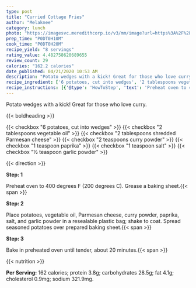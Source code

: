 ```yaml
---
type: post
title: "Curried Cottage Fries"
author: "Melaknee"
category: lunch
photo: "https://imagesvc.meredithcorp.io/v3/mm/image?url=https%3A%2F%2Fimages.media-allrecipes.com%2Fuserphotos%2F870223.jpg"
prep_time: "P0DT0H10M"
cook_time: "P0DT0H20M"
recipe_yield: "8 servings"
rating_value: 4.482758620689655
review_count: 29
calories: "162.2 calories"
date_published: 04/21/2020 10:53 AM
description: "Potato wedges with a kick! Great for those who love curry."
recipe_ingredient: ['6 potatoes, cut into wedges', '2 tablespoons vegetable oil', '2 tablespoons shredded Parmesan cheese', '2 teaspoons curry powder', '1 teaspoon paprika', '1 teaspoon salt', '½ teaspoon garlic powder']
recipe_instructions: [{'@type': 'HowToStep', 'text': 'Preheat oven to 400 degrees F (200 degrees C). Grease a baking sheet.\n'}, {'@type': 'HowToStep', 'text': 'Place potatoes, vegetable oil, Parmesan cheese, curry powder, paprika, salt, and garlic powder in a resealable plastic bag; shake to coat. Spread seasoned potatoes over prepared baking sheet.\n'}, {'@type': 'HowToStep', 'text': 'Bake in preheated oven until tender, about 20 minutes.\n'}]
---
```


Potato wedges with a kick! Great for those who love curry. 

{{< boldheading >}}

{{< checkbox "6  potatoes, cut into wedges" >}}
{{< checkbox "2 tablespoons vegetable oil" >}}
{{< checkbox "2 tablespoons shredded Parmesan cheese" >}}
{{< checkbox "2 teaspoons curry powder" >}}
{{< checkbox "1 teaspoon paprika" >}}
{{< checkbox "1 teaspoon salt" >}}
{{< checkbox "½ teaspoon garlic powder" >}}


{{< direction >}}

**Step: 1**

Preheat oven to 400 degrees F (200 degrees C). Grease a baking sheet.{{< span >}}

**Step: 2**

Place potatoes, vegetable oil, Parmesan cheese, curry powder, paprika, salt, and garlic powder in a resealable plastic bag; shake to coat. Spread seasoned potatoes over prepared baking sheet.{{< span >}}

**Step: 3**

Bake in preheated oven until tender, about 20 minutes.{{< span >}}

{{< nutrition >}}

**Per Serving:** 162 calories; protein 3.8g; carbohydrates 28.5g; fat 4.1g; cholesterol 0.9mg; sodium 321.9mg.